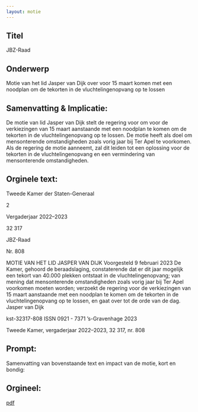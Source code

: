 ```yaml
---
layout: motie
---
```

## Titel
JBZ-Raad
## Onderwerp
Motie van het lid Jasper van Dijk over voor 15 maart komen met een noodplan om de tekorten in de vluchtelingenopvang op te lossen
## Samenvatting & Implicatie:

De motie van lid Jasper van Dijk stelt de regering voor om voor de verkiezingen van 15 maart aanstaande met een noodplan te komen om de tekorten in de vluchtelingenopvang op te lossen. De motie heeft als doel om mensonterende omstandigheden zoals vorig jaar bij Ter Apel te voorkomen. Als de regering de motie aanneemt, zal dit leiden tot een oplossing voor de tekorten in de vluchtelingenopvang en een vermindering van mensonterende omstandigheden.
## Orginele text:


Tweede Kamer der Staten-Generaal

2

Vergaderjaar 2022–2023

32 317

JBZ-Raad

Nr. 808

MOTIE VAN HET LID JASPER VAN DIJK
Voorgesteld 9 februari 2023
De Kamer,
gehoord de beraadslaging,
constaterende dat er dit jaar mogelijk een tekort van 40.000 plekken
ontstaat in de vluchtelingenopvang;
van mening dat mensonterende omstandigheden zoals vorig jaar bij Ter
Apel voorkomen moeten worden;
verzoekt de regering voor de verkiezingen van 15 maart aanstaande met
een noodplan te komen om de tekorten in de vluchtelingenopvang op te
lossen,
en gaat over tot de orde van de dag.
Jasper van Dijk

kst-32317-808
ISSN 0921 - 7371
’s-Gravenhage 2023

Tweede Kamer, vergaderjaar 2022–2023, 32 317, nr. 808


## Prompt:
Samenvatting van bovenstaande text en impact van de motie, kort en bondig:

## Orgineel:
[pdf](https://gegevensmagazijn.tweedekamer.nl/OData/v4/2.0/Document(7548f145-03cf-4b96-a1b6-5561dbecfb83)/resource)
